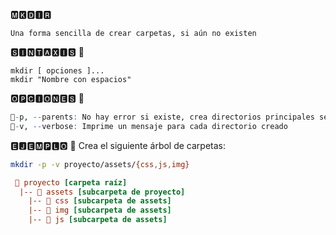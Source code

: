🅼🅺🅳🅸🆁

```fix
Una forma sencilla de crear carpetas, si aún no existen
```

🆂🅸🅽🆃🅰🆇🅸🆂 📍

```fix
mkdir [ opciones ]...
mkdir "Nombre con espacios"
```

🅾🅿🅲🅸🅾🅽🅴🆂 📍

```r
🔸-p, --parents: No hay error si existe, crea directorios principales según sea necesario.
🔸-v, --verbose: Imprime un mensaje para cada directorio creado
```

🅴🅹🅴🅼🅿🅻🅾 📍
Crea el siguiente árbol de carpetas:

```bash
mkdir -p -v proyecto/assets/{css,js,img}
```

```ini
 📂 proyecto [carpeta raíz]
  |-- 📂 assets [subcarpeta de proyecto]
    |-- 📂 css [subcarpeta de assets]
    |-- 📂 img [subcarpeta de assets]
    |-- 📂 js [subcarpeta de assets]
```
